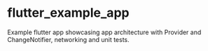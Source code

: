 # flutter_example_app
Example flutter app showcasing app architecture with Provider and ChangeNotifier, networking and unit tests.
